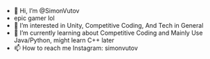 - 👋 Hi, I’m @SimonVutov
- epic gamer lol
- 👀 I’m interested in Unity, Competitive Coding, And Tech in General
- 🌱 I’m currently learning about Competitive Coding and Mainly Use Java/Python, might learn C++ later
- 📫 How to reach me Instagram: simonvutov

<!---
SimonVutov/SimonVutov is a ✨ special ✨ repository because its `README.md` (this file) appears on your GitHub profile.
You can click the Preview link to take a look at your changes.
--->

